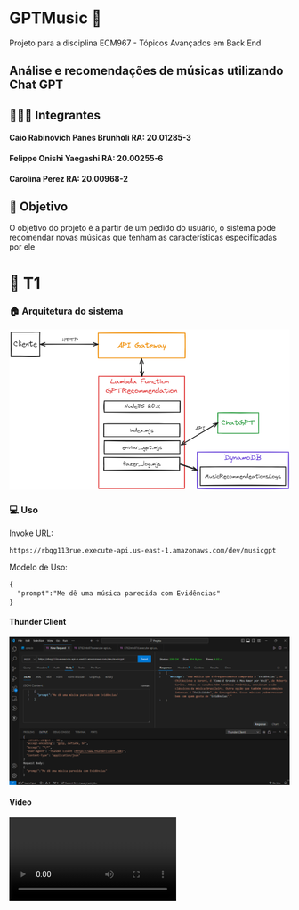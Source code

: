 # GPTMusic 🎵
Projeto para a disciplina ECM967 - Tópicos Avançados em Back End

## Análise e recomendações de músicas utilizando Chat GPT

## 🧑🏻‍💻 Integrantes
#### Caio Rabinovich Panes Brunholi	RA: 20.01285-3
#### Felippe Onishi Yaegashi		RA: 20.00255-6
#### Carolina Perez 				RA: 20.00968-2

## 🚩 Objetivo
O objetivo do projeto é a partir de um pedido do usuário, o sistema pode recomendar novas músicas que tenham as características especificadas por ele

# 🚀 T1

### 🏠 Arquitetura do sistema
![alt text](media/arquitetura.png)

### 💻 Uso
Invoke URL:
```
https://rbqg113rue.execute-api.us-east-1.amazonaws.com/dev/musicgpt
```

Modelo de Uso:
```
{
  "prompt":"Me dê uma música parecida com Evidências"
}
```

#### Thunder Client
![alt text](media/ThunderClient.png)

#### Video
![](media/GPTMusicT1.mov)
